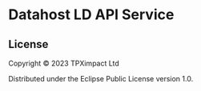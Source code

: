 # Datahost LD API Service



## License

Copyright © 2023 TPXimpact Ltd

Distributed under the Eclipse Public License version 1.0.
